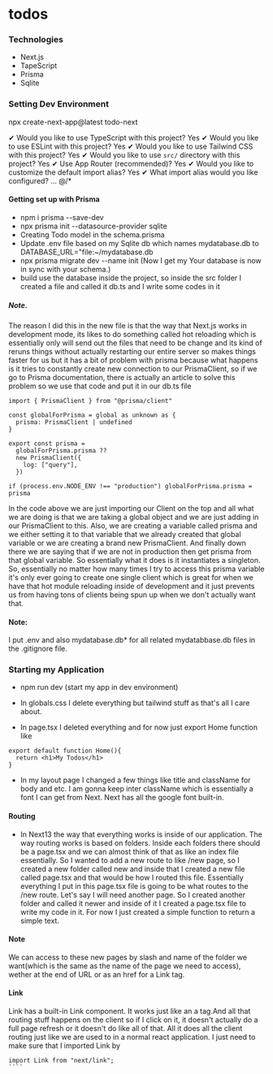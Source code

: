 # todos
### Technologies 
- Next.js
- TapeScript
- Prisma
- Sqlite

### Setting Dev Environment 
npx create-next-app@latest todo-next

✔ Would you like to use TypeScript with this project? Yes
✔ Would you like to use ESLint with this project? Yes
✔ Would you like to use Tailwind CSS with this project? Yes
✔ Would you like to use `src/` directory with this project? Yes
✔ Use App Router (recommended)? Yes
✔ Would you like to customize the default import alias? Yes
✔ What import alias would you like configured? … @/*

#### Getting set up with Prisma

- npm i prisma --save-dev
- npx prisma init --datasource-provider sqlite
- Creating Todo model in the schema.prisma
- Update .env file based on my Sqlite db which names mydatabase.db to
   DATABASE_URL="file:~/mydatabase.db
- npx prisma migrate dev --name init (Now I get my Your database is now in sync with your schema.)
- build use the database inside the project, so inside the src folder I created a file and called it db.ts and I write some codes in it

##### Note. 
The reason I did this in the new file is that the way that Next.js works in development mode, its likes to do something called hot reloading which is essentially only will send out the files that need to be change and its kind of reruns things without actually restarting our entire server so makes things faster for us but it has a bit of problem with prisma because what happens is it tries to constantly create new connection to our PrismaClient, so if we go to Prisma documentation, there is actually an article to solve this problem so we use that code and put it in our db.ts file
````
import { PrismaClient } from "@prisma/client"

const globalForPrisma = global as unknown as {
  prisma: PrismaClient | undefined
}

export const prisma =
  globalForPrisma.prisma ??
  new PrismaClient({
    log: ["query"],
  })

if (process.env.NODE_ENV !== "production") globalForPrisma.prisma = prisma
````
In the code above we are just importing our Client on the top and all what we are doing is that we are taking a global object and we are just adding in our PrismaClient to this. Also, we are creating a variable called prisma and we either setting it to that variable that we already created that global variable or we are creating a brand new PrismaClient. And finally down there we are saying that if we are not in production then get prisma from that global variable. So essentially what it does is it instantiates a singleton. So, essentially no matter how many times I try to access this prisma variable it's only ever going to create one single client which is great for when we have that hot module reloading inside of development and it just prevents us from having tons of clients being spun up when we don't actually want that.

#### Note: 
I put .env and also mydatabase.db* for all related mydatabbase.db files in the .gitignore file. 

### Starting my Application 

- npm run dev (start my app in dev environment)

- In globals.css I delete everything but tailwind stuff as that's all I care about.
- In page.tsx I deleted everything and for now just export Home function like 
`````
export default function Home(){
  return <h1>My Todos</h1>
}
`````
- In my layout page I changed a few things like title and className for body and etc. I am gonna keep inter className which is essentially a font I can get from Next. Next has all the google font built-in.
#### Routing 
- In Next13 the way that everything works is inside of our application. The way routing works is based on folders. Inside each folders there should be a page.tsx and we can almost think of that as like an index file essentially. So I wanted to add a new route to like /new page, so I created a new folder called new and inside that I created a new file called page.tsx and that would be how I routed this file. Essentially everything I put in this page.tsx file is going to be what routes to the /new route. Let's say I will need another page. So I created another folder and called it newer and inside of it I created a page.tsx file to write my code in it. For now I just created a simple function to return a simple text.
#### Note
We can access to these new pages by slash and name of the folder we want(which is the same as the name of the page we need to access), wether at the end of URL or as an href for a Link tag.

#### Link
Link has a built-in Link component. It works just like an a tag.And all that routing stuff happens on the client so if I click on it, it doesn't actually do a full page refresh or it doesn't do like all of that. All it does  all the client routing just like we are used to  in a normal react application. I just need to make sure that I imported Link by 
`````
import Link from "next/link";
````